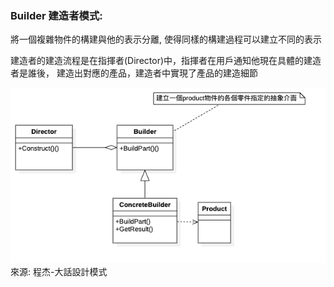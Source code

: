 ### Builder 建造者模式:
> 

將一個複雜物件的構建與他的表示分離, 使得同樣的構建過程可以建立不同的表示

建造者的建造流程是在指揮者(Director)中，指揮者在用戶通知他現在具體的建造者是誰後，
建造出對應的產品，建造者中實現了產品的建造細節

![UML](https://github.com/kimi0230/DesignPatternGolang/blob/master/UML/Builder.png?raw=true)
來源: 程杰-大話設計模式